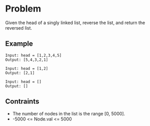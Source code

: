 # Problem

Given the head of a singly linked list, reverse the list, and return the reversed list.

## Example

```text
Input: head = [1,2,3,4,5]
Output: [5,4,3,2,1]
```

```text
Input: head = [1,2]
Output: [2,1]
```

```text
Input: head = []
Output: []
```

## Contraints

- The number of nodes in the list is the range [0, 5000].
- -5000 <= Node.val <= 5000
